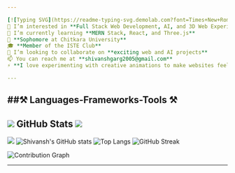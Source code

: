 ```yaml
---

[![Typing SVG](https://readme-typing-svg.demolab.com?font=Times+New+Roman&duration=6000&pause=1000&color=000000&center=true&width=435&lines=%F0%9F%91%8B+Hi%2C+I%E2%80%99m+Shivansh+Garg)](https://git.io/typing-svg)  
👀 I’m interested in **Full Stack Web Development, AI, and 3D Web Experiences**  
🌱 I’m currently learning **MERN Stack, React, and Three.js**  
💼 **Sophomore at Chitkara University**   
🎓 **Member of the ISTE Club**  
💞️ I’m looking to collaborate on **exciting web and AI projects**  
📫 You can reach me at **shivanshgarg2005@gmail.com**  
⚡ **I love experimenting with creative animations to make websites feel alive!**  

---
```

##⚒️ Languages-Frameworks-Tools ⚒️
---
## ![](https://camo.githubusercontent.com/6099030b2466ea6f0e64b2b4e3b1c0cbc00a8e8321ab4d01976b51095efa2403/68747470733a2f2f696d672e736869656c64732e696f2f62616467652f2d3130303030303f6c6f676f3d676974687562266c6f676f436f6c6f723d7768697465) GitHub Stats ![](https://camo.githubusercontent.com/6099030b2466ea6f0e64b2b4e3b1c0cbc00a8e8321ab4d01976b51095efa2403/68747470733a2f2f696d672e736869656c64732e696f2f62616467652f2d3130303030303f6c6f676f3d676974687562266c6f676f436f6c6f723d7768697465)
![](https://camo.githubusercontent.com/17b3926b462d3f2178cdacf218010f803a0e1452647e0a18c7e3a4910e0cbbc7/68747470733a2f2f7061636d616e2e61626f7a616e6f6e612e6d653f757365726e616d653d70726979616d616767617277616c3138)
![Shivansh's GitHub stats](https://github-readme-stats.vercel.app/api?username=Shivansh1251&show_icons=true&theme=radical)
![Top Langs](https://github-readme-stats.vercel.app/api/top-langs/?username=Shivansh1251&layout=compact&theme=radical)
![GitHub Streak](https://streak-stats.demolab.com?user=Shivansh1251&theme=radical)

![Contribution Graph](assets/github-user-contribution.svg)

---
